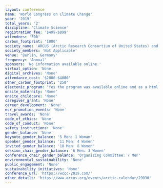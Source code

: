 ```yaml
---
layout: conference 
name: 'World Congress on Climate Change'
year: '2019'
total_years: '2'
discipline: 'Climate Science'
registration_fee: '$499-$899'
attendees: '500'
carbon_footprint: '1000'
society_name: 'ARCUS (Arctic Research Consortium of United States) and Innovinc.org'
society_members: 'Not Applicable'
venue: 'Berlin, Germany'
frequency: 'Annual'
sponsors: 'No information available online.'
virtual_option: 'None'
digital_archives: 'None'
attendance_cost: '$2000-$4000'
other_carbon_footprint: '250'
electonic_program: 'Yes the program was available online and as a html and .pdf.'
onsite_maternity: 'None'
onsite_childcare: 'None'
caregiver_grant: 'None'
career_development: 'None'
ecr_promotion_events: 'None'
travel_awards: 'None'
code_of_ethics: 'None'
code_of_conduct: 'None'
safety_instructions: 'None'
gender_balance: 'None'
keynote_gender_balance: '5 Men: 1 Woman'
speaker_gender_balance: '11 Men: 4 Women'
invited_gender_balance: '18 Men: 8 Women'
session_chair_gender_balance: '6 Men: 3 Women'
conference_chair_gender_balance: 'Organizing Committee: 7 Men'
environmental_sustainability: 'None'
public_engagement: 'None'
sustainability_initiatives: 'None'
conference_url: 'https://wccc-2019.com/'
other_details: 'https://www.arcus.org/events/arctic-calendar/29030'
---
```


